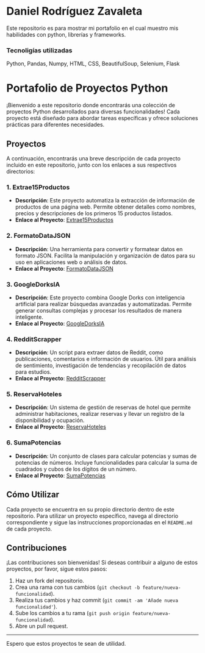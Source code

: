 # Daniel Rodríguez Zavaleta

Este repositorio es para mostrar mi portafolio en el cual muestro mis habilidades con python, librerías y frameworks.

### Tecnoligías utilizadas
Python, Pandas, Numpy, HTML, CSS, BeautifulSoup, Selenium, Flask


# Portafolio de Proyectos Python

¡Bienvenido a este repositorio donde encontrarás una colección de proyectos Python desarrollados para diversas funcionalidades! Cada proyecto está diseñado para abordar tareas específicas y ofrece soluciones prácticas para diferentes necesidades.

## Proyectos

A continuación, encontrarás una breve descripción de cada proyecto incluido en este repositorio, junto con los enlaces a sus respectivos directorios:

### 1. Extrae15Productos

-   **Descripción**: Este proyecto automatiza la extracción de información de productos de una página web. Permite obtener detalles como nombres, precios y descripciones de los primeros 15 productos listados.
-   **Enlace al Proyecto**: [Extrae15Productos](https://github.com/DanielRodZa/portafolio.git)

### 2. FormatoDataJSON

-   **Descripción**: Una herramienta para convertir y formatear datos en formato JSON. Facilita la manipulación y organización de datos para su uso en aplicaciones web o análisis de datos.
-   **Enlace al Proyecto**: [FormatoDataJSON](https://github.com/DanielRodZa/FortmatoDataJSON)

### 3. GoogleDorksIA

-   **Descripción**: Este proyecto combina Google Dorks con inteligencia artificial para realizar búsquedas avanzadas y automatizadas. Permite generar consultas complejas y procesar los resultados de manera inteligente.
-   **Enlace al Proyecto**: [GoogleDorksIA](https://github.com/DanielRodZa/GoogleDorksIA)

### 4. RedditScrapper

-   **Descripción**: Un script para extraer datos de Reddit, como publicaciones, comentarios e información de usuarios. Útil para análisis de sentimiento, investigación de tendencias y recopilación de datos para estudios.
-   **Enlace al Proyecto**: [RedditScrapper](https://github.com/DanielRodZa/RedditScraper)

### 5. ReservaHoteles

-   **Descripción**: Un sistema de gestión de reservas de hotel que permite administrar habitaciones, realizar reservas y llevar un registro de la disponibilidad y ocupación.
-   **Enlace al Proyecto**: [ReservaHoteles](https://github.com/DanielRodZa/ReservaHoteles)

### 6. SumaPotencias

-   **Descripción**: Un conjunto de clases para calcular potencias y sumas de potencias de números. Incluye funcionalidades para calcular la suma de cuadrados y cubos de los dígitos de un número.
-   **Enlace al Proyecto**: [SumaPotencias](https://github.com/DanielRodZa/SumaPotencias)

## Cómo Utilizar

Cada proyecto se encuentra en su propio directorio dentro de este repositorio. Para utilizar un proyecto específico, navega al directorio correspondiente y sigue las instrucciones proporcionadas en el `README.md` de cada proyecto.

## Contribuciones

¡Las contribuciones son bienvenidas! Si deseas contribuir a alguno de estos proyectos, por favor, sigue estos pasos:

1.  Haz un fork del repositorio.
2.  Crea una rama con tus cambios (`git checkout -b feature/nueva-funcionalidad`).
3.  Realiza tus cambios y haz commit (`git commit -am 'Añade nueva funcionalidad'`).
4.  Sube los cambios a tu rama (`git push origin feature/nueva-funcionalidad`).
5.  Abre un pull request.


---

Espero que estos proyectos te sean de utilidad. 

